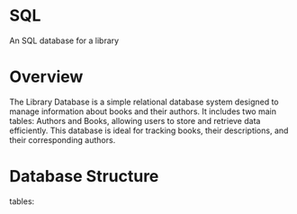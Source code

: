 # SQL
An SQL database for a library
# Overview
The Library Database is a simple relational database system designed to manage information about books and their authors. It includes two main tables: Authors and Books, allowing users to store and retrieve data efficiently. This database is ideal for tracking books, their descriptions, and their corresponding authors.
# Database Structure
tables:

